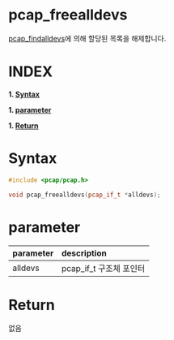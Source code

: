 # pcap_freealldevs

[pcap_findalldevs](https://github.com/2jinu/clang/tree/main/%ED%95%A8%EC%88%98/pcap_findalldevs)에 의해 할당된 목록을 해제합니다.

# **INDEX**

**1. [Syntax](#Syntax)**

**1. [parameter](#parameter)**

**1. [Return](#Return)**


# **Syntax**

```c++
#include <pcap/pcap.h>

void pcap_freealldevs(pcap_if_t *alldevs);
```

# **parameter**

| parameter | description |
| :---      | :--- |
| alldevs   | pcap_if_t 구조체 포인터 |

# **Return**

없음